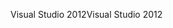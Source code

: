 <span data-ttu-id="63b20-101">Visual Studio 2012</span><span class="sxs-lookup"><span data-stu-id="63b20-101">Visual Studio 2012</span></span>